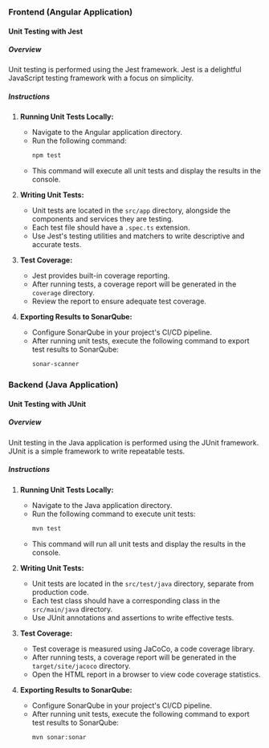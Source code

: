 ### Frontend (Angular Application)

#### Unit Testing with Jest

##### Overview

Unit testing is performed using the Jest framework. Jest is a delightful JavaScript testing framework with a focus on simplicity.

##### Instructions

1. **Running Unit Tests Locally:**
   - Navigate to the Angular application directory.
   - Run the following command:
     ```bash
     npm test
     ```
   - This command will execute all unit tests and display the results in the console.

2. **Writing Unit Tests:**
   - Unit tests are located in the `src/app` directory, alongside the components and services they are testing.
   - Each test file should have a `.spec.ts` extension.
   - Use Jest's testing utilities and matchers to write descriptive and accurate tests.

3. **Test Coverage:**
   - Jest provides built-in coverage reporting.
   - After running tests, a coverage report will be generated in the `coverage` directory.
   - Review the report to ensure adequate test coverage.

4. **Exporting Results to SonarQube:**
   - Configure SonarQube in your project's CI/CD pipeline.
   - After running unit tests, execute the following command to export test results to SonarQube:
     ```bash
     sonar-scanner
     ```

### Backend (Java Application)

#### Unit Testing with JUnit

##### Overview

Unit testing in the Java application is performed using the JUnit framework. JUnit is a simple framework to write repeatable tests.

##### Instructions

1. **Running Unit Tests Locally:**
   - Navigate to the Java application directory.
   - Run the following command to execute unit tests:
     ```bash
     mvn test
     ```
   - This command will run all unit tests and display the results in the console.

2. **Writing Unit Tests:**
   - Unit tests are located in the `src/test/java` directory, separate from production code.
   - Each test class should have a corresponding class in the `src/main/java` directory.
   - Use JUnit annotations and assertions to write effective tests.

3. **Test Coverage:**
   - Test coverage is measured using JaCoCo, a code coverage library.
   - After running tests, a coverage report will be generated in the `target/site/jacoco` directory.
   - Open the HTML report in a browser to view code coverage statistics.

4. **Exporting Results to SonarQube:**
   - Configure SonarQube in your project's CI/CD pipeline.
   - After running unit tests, execute the following command to export test results to SonarQube:
     ```bash
     mvn sonar:sonar
     ```
